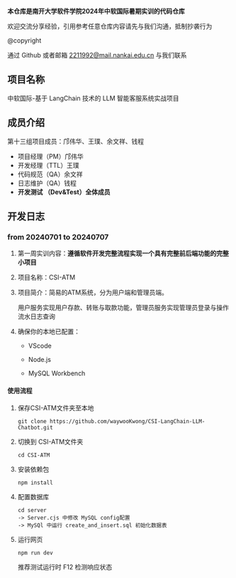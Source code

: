 **本仓库是南开大学软件学院2024年中软国际暑期实训的代码仓库**

欢迎交流分享经验，引用参考任意仓库内容请先与我们沟通，抵制抄袭行为

@copyright 

通过 Github 或者邮箱 2211992@mail.nankai.edu.cn 与我们联系

## 项目名称

中软国际-基于 LangChain 技术的 LLM 智能客服系统实战项目

## 成员介绍


第十三组项目成员：邝伟华、王璞、余文祥、钱程

* 项目经理（PM）邝伟华
* 开发经理（TTL）王璞
* 代码规范（QA）余文祥
* 日志维护（QA）钱程
* **开发测试 （Dev&Test）全体成员**

## 开发日志

### from 20240701 to 20240707

1. 第一周实训内容：**遵循软件开发完整流程实现一个具有完整前后端功能的完整小项目**

2. 项目名称：CSI-ATM

3. 项目简介：简易的ATM系统，分为用户端和管理员端。

   用户服务实现用户存款、转账与取款功能，管理员服务实现管理员登录与操作流水日志查询

4. 确保你的本地已配置：

   - VScode


   - Node.js

   - MySQL Workbench


#### **使用流程**

1. 保存CSI-ATM文件夹至本地

   ```
   git clone https://github.com/waywooKwong/CSI-LangChain-LLM-Chatbot.git 
   ```

2. 切换到 CSI-ATM文件夹

   ```
   cd CSI-ATM
   ```

3. 安装依赖包

   ```
   npm install
   ```

4. 配置数据库

   ```
   cd server
   -> Server.cjs 中修改 MySQL config配置
   -> MySQl 中运行 create_and_insert.sql 初始化数据表
   ```

5. 运行网页

   ```
   npm run dev
   ```

   推荐测试运行时 F12 检测响应状态
